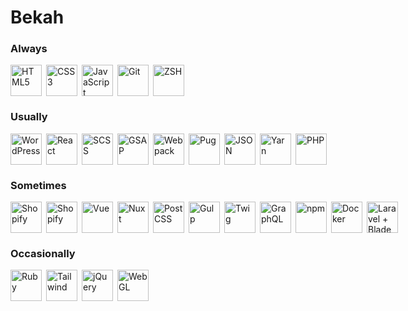 # Bekah

### Always

<div style="display: flex; align-items: center">
  <img style="display: block; flex: none; object-fit: contain; height: 50px; width: 50px;" alt="HTML5" src="https://cdn.jsdelivr.net/gh/devicons/devicon/icons/html5/html5-plain-wordmark.svg" />&ensp;
  <img style="display: block; flex: none; object-fit: contain; height: 50px; width: 50px;" alt="CSS3" src="https://cdn.jsdelivr.net/gh/devicons/devicon/icons/css3/css3-original.svg" />&ensp;
  <img style="display: block; flex: none; object-fit: contain; height: 50px; width: 50px;" alt="JavaScript" src="https://cdn.jsdelivr.net/gh/devicons/devicon/icons/javascript/javascript-original.svg" />&ensp;
  <img style="display: block; flex: none; object-fit: contain; height: 50px; width: 50px;" alt="Git" src="https://cdn.jsdelivr.net/gh/devicons/devicon/icons/git/git-original.svg" />&ensp;
  <img style="display: block; flex: none; object-fit: contain; height: 50px; width: 50px;" alt="ZSH" src="https://upload.wikimedia.org/wikipedia/commons/1/1f/Z_Shell_Logo_Color_Horizontal.svg" />
  
</div>

### Usually

<div style="display: flex; align-items: center">
  <img style="display: block; flex: none; object-fit: contain; height: 50px; width: 50px;" alt="WordPress" src="https://cdn.jsdelivr.net/gh/devicons/devicon/icons/wordpress/wordpress-plain.svg" />&ensp;
  <img style="display: block; flex: none; object-fit: contain; height: 50px; width: 50px;" alt="React" src="https://cdn.jsdelivr.net/gh/devicons/devicon/icons/react/react-original.svg" />&ensp;
  <img style="display: block; flex: none; object-fit: contain; height: 50px; width: 50px;" alt="SCSS" src="https://cdn.jsdelivr.net/gh/devicons/devicon/icons/sass/sass-original.svg" />&ensp;
  <img style="display: block; flex: none; object-fit: contain; height: 50px; width: 50px;" alt="GSAP" src="https://cdn.worldvectorlogo.com/logos/gsap-greensock.svg" />&ensp;
  <img style="display: block; flex: none; object-fit: contain; height: 50px; width: 50px;" alt="Webpack" src="https://cdn.jsdelivr.net/gh/devicons/devicon/icons/webpack/webpack-original.svg" />&ensp;
  <img style="display: block; flex: none; object-fit: contain; height: 50px; width: 50px;" alt="Pug" src="https://symbols.getvecta.com/stencil_92/58_pug-icon.45a265fc64.svg" />&ensp;
  <img style="display: block; flex: none; object-fit: contain; height: 50px; width: 50px;" alt="JSON" src="https://upload.wikimedia.org/wikipedia/commons/c/c9/JSON_vector_logo.svg" />&ensp;
  <img style="display: block; flex: none; object-fit: contain; height: 50px; width: 50px;" alt="Yarn" src="https://cdn.jsdelivr.net/gh/devicons/devicon/icons/yarn/yarn-original-wordmark.svg" />&ensp;
  <img style="display: block; flex: none; object-fit: contain; height: 50px; width: 50px;" alt="PHP" src="https://cdn.jsdelivr.net/gh/devicons/devicon/icons/php/php-plain.svg" />
</div>

### Sometimes

<div style="display: flex; align-items: center">
  <img style="display: block; flex: none; object-fit: contain; height: 50px; width: 50px;" alt="Shopify" src="https://cdn.freebiesupply.com/logos/large/2x/shopify-logo-svg-vector.svg" />&ensp;
  <img style="display: block; flex: none; object-fit: contain; height: 50px; width: 50px;" alt="Shopify" src="https://cdn.jsdelivr.net/gh/devicons/devicon/icons/gatsby/gatsby-plain.svg" />&ensp;
  <img style="display: block; flex: none; object-fit: contain; height: 50px; width: 50px;" alt="Vue" src="https://cdn.jsdelivr.net/gh/devicons/devicon/icons/vuejs/vuejs-original.svg" />&ensp;
  <img style="display: block; flex: none; object-fit: contain; height: 50px; width: 50px;" alt="Nuxt" src="https://cdn.jsdelivr.net/gh/devicons/devicon/icons/nuxtjs/nuxtjs-original.svg" />&ensp;
  <img style="display: block; flex: none; object-fit: contain; height: 50px; width: 50px;" alt="PostCSS" src="https://upload.wikimedia.org/wikipedia/commons/thumb/b/bc/PostCSS_Logo.svg/450px-PostCSS_Logo.svg.png" />&ensp;
  <img style="display: block; flex: none; object-fit: contain; height: 50px; width: 50px;" alt="Gulp" src="https://cdn.jsdelivr.net/gh/devicons/devicon/icons/gulp/gulp-plain.svg" />&ensp;
  <img style="display: block; flex: none; object-fit: contain; height: 50px; width: 50px;" alt="Twig" src="https://svgur.com/i/1ja.svg" />&ensp;
  <img style="display: block; flex: none; object-fit: contain; height: 50px; width: 50px;" alt="GraphQL" src="https://cdn.jsdelivr.net/gh/devicons/devicon/icons/graphql/graphql-plain.svg" />&ensp;
  <img style="display: block; flex: none; object-fit: contain; height: 50px; width: 50px;" alt="npm" src="https://cdn.jsdelivr.net/gh/devicons/devicon/icons/npm/npm-original-wordmark.svg" />&ensp;
  <img style="display: block; flex: none; object-fit: contain; height: 50px; width: 50px;" alt="Docker" src="https://cdn.jsdelivr.net/gh/devicons/devicon/icons/docker/docker-original.svg" />&ensp;
  <img style="display: block; flex: none; object-fit: contain; height: 50px; width: 50px;" alt="Laravel + Blade" src="https://upload.wikimedia.org/wikipedia/commons/9/9a/Laravel.svg" />
</div>

### Occasionally

<div style="display: flex; align-items: center">
  <img style="display: block; flex: none; object-fit: contain; height: 50px; width: 50px;" alt="Ruby" src="https://cdn.jsdelivr.net/gh/devicons/devicon/icons/ruby/ruby-plain.svg" />&ensp;
  <img style="display: block; flex: none; object-fit: contain; height: 50px; width: 50px;" alt="Tailwind" src="https://cdn.worldvectorlogo.com/logos/tailwind-css-2.svg" />&ensp;
  <img style="display: block; flex: none; object-fit: contain; height: auto; width: 50px" alt="jQuery" src="https://cdn.jsdelivr.net/gh/devicons/devicon/icons/jquery/jquery-original.svg" />&ensp;
  <img style="display: block; flex: none; object-fit: contain; height: 50px; width: 50px;" alt="WebGL" src="https://upload.wikimedia.org/wikipedia/commons/2/25/WebGL_Logo.svg" />
</div>

